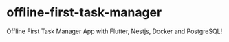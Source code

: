 # offline-first-task-manager
Offline First Task Manager App with Flutter, Nestjs, Docker and PostgreSQL!
